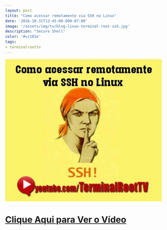 ```yaml
---
layout: post
title: "Como acessar remotamente via SSH no Linux"
date: '2016-10-31T13:45:00.000-07:00'
image: '/assets/img/tv/blog-linux-terminal-root-ssh.jpg'
description: "Secure Shell"
color: '#cc181e'
tags:
- terminalroottv
---
```


![Blog Linux SSH](/assets/img/tv/blog-linux-terminal-root-ssh.jpg)


# [Clique Aqui para Ver o Vídeo](https://www.youtube.com/watch?v=zl4PFglKeLY)


<script async src="https://pagead2.googlesyndication.com/pagead/js/adsbygoogle.js"></script>

<!-- Informat -->
<ins class="adsbygoogle"
 style="display:block"
 data-ad-client="ca-pub-2838251107855362"
 data-ad-slot="2327980059"
 data-ad-format="auto"
 data-full-width-responsive="true"></ins>

<script>
(adsbygoogle = window.adsbygoogle || []).push({});
</script>



